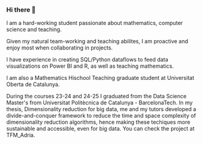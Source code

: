 ### Hi there 👋

I am a hard-working student passionate about mathematics, computer science and teaching.

Given my natural team-working and teaching abilites, I am proactive and enjoy most when collaborating in projects.

I have experience in creating SQL/Python dataflows to feed data visualizations on Power BI and R, as well as teaching mathematics.

I am also a Mathematics Hischool Teaching graduate student at Universitat Oberta de Catalunya.

During the courses 23-24 and 24-25 I graduated from the Data Science Master's from Universitat Politècnica de Catalunya - BarcelonaTech. In my thesis, Dimensionality reduction for big data, me and my tutors developed a divide-and-conquer framework to reduce the time and space complexity of dimensionality reduction algorithms, hence making these techiques more sustainable and accessible, even for big data. You can check the project at TFM_Adria.
